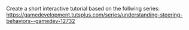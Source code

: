 Create a short interactive tutorial based on the follwing series:
https://gamedevelopment.tutsplus.com/series/understanding-steering-behaviors--gamedev-12732